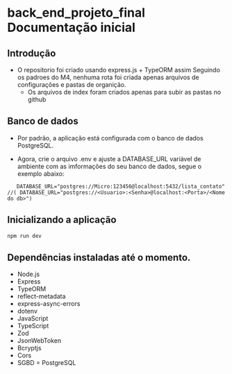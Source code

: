 # back_end_projeto_final Documentação inicial

## Introdução 
- O repositorio foi criado usando express.js + TypeORM assim Seguindo os padroes do M4, nenhuma rota foi criada apenas arquivos de configurações e pastas de organição.
  - Os arquivos de index foram criados apenas para subir as pastas no github
    
 ## Banco de dados 

- Por padrão, a aplicação está configurada com o banco de dados PostgreSQL.

- Agora, crie  o arquivo .env e ajuste a DATABASE_URL variável de ambiente com as imformações do seu banco de dados, segue o exemplo abaixo:
```
   DATABASE_URL="postgres://Micro:123456@localhost:5432/lista_contato" //( DATABASE_URL="postgres://<Usuario>:<Senha>@localhost:<Porta>/<Nome do db>")
```

## Inicializando a aplicação
```bash
npm run dev
```

## Dependências instaladas até o momento. 
- Node.js
- Express
- TypeORM
- reflect-metadata
- express-async-errors
- dotenv
- JavaScript
- TypeScript
- Zod
- JsonWebToken
- Bcryptjs
- Cors
- SGBD = PostgreSQL
